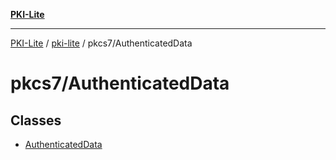 [**PKI-Lite**](../../../README.md)

---

[PKI-Lite](../../../README.md) / [pki-lite](../../README.md) / pkcs7/AuthenticatedData

# pkcs7/AuthenticatedData

## Classes

- [AuthenticatedData](classes/AuthenticatedData.md)
